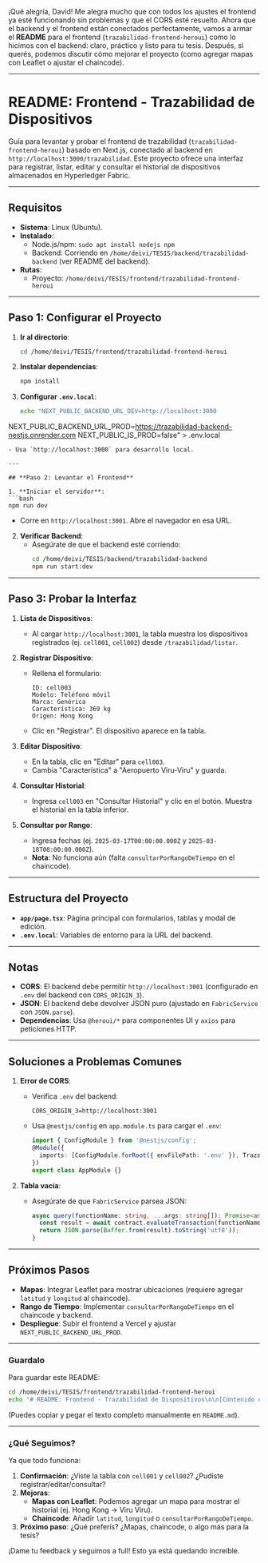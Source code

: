 ¡Qué alegría, David! Me alegra mucho que con todos los ajustes el frontend ya esté funcionando sin problemas y que el CORS esté resuelto. Ahora que el backend y el frontend están conectados perfectamente, vamos a armar el **README** para el frontend (`trazabilidad-frontend-heroui`) como lo hicimos con el backend: claro, práctico y listo para tu tesis. Después, si querés, podemos discutir cómo mejorar el proyecto (como agregar mapas con Leaflet o ajustar el chaincode).

---

# README: Frontend - Trazabilidad de Dispositivos

Guía para levantar y probar el frontend de trazabilidad (`trazabilidad-frontend-heroui`) basado en Next.js, conectado al backend en `http://localhost:3000/trazabilidad`. Este proyecto ofrece una interfaz para registrar, listar, editar y consultar el historial de dispositivos almacenados en Hyperledger Fabric.

---

## **Requisitos**
- **Sistema**: Linux (Ubuntu).  
- **Instalado**:  
  - Node.js/npm: `sudo apt install nodejs npm`  
  - Backend: Corriendo en `/home/deivi/TESIS/backend/trazabilidad-backend` (ver README del backend).  
- **Rutas**:  
  - Proyecto: `/home/deivi/TESIS/frontend/trazabilidad-frontend-heroui`

---

## **Paso 1: Configurar el Proyecto**

1. **Ir al directorio**:
   ```bash
   cd /home/deivi/TESIS/frontend/trazabilidad-frontend-heroui
   ```

2. **Instalar dependencias**:
   ```bash
   npm install
   ```

3. **Configurar `.env.local`**:
   ```bash
   echo "NEXT_PUBLIC_BACKEND_URL_DEV=http://localhost:3000
NEXT_PUBLIC_BACKEND_URL_PROD=https://trazabilidad-backend-nestjs.onrender.com
NEXT_PUBLIC_IS_PROD=false" > .env.local
   ```
   - Usa `http://localhost:3000` para desarrollo local.

---

## **Paso 2: Levantar el Frontend**

1. **Iniciar el servidor**:
   ```bash
   npm run dev
   ```
   - Corre en `http://localhost:3001`. Abre el navegador en esa URL.

2. **Verificar Backend**:
   - Asegúrate de que el backend esté corriendo:
     ```bash
     cd /home/deivi/TESIS/backend/trazabilidad-backend
     npm run start:dev
     ```

---

## **Paso 3: Probar la Interfaz**

1. **Lista de Dispositivos**:
   - Al cargar `http://localhost:3001`, la tabla muestra los dispositivos registrados (ej. `cell001`, `cell002`) desde `/trazabilidad/listar`.

2. **Registrar Dispositivo**:
   - Rellena el formulario:
     ```
     ID: cell003
     Modelo: Teléfono móvil
     Marca: Genérica
     Característica: 369 kg
     Origen: Hong Kong
     ```
   - Clic en "Registrar". El dispositivo aparece en la tabla.

3. **Editar Dispositivo**:
   - En la tabla, clic en "Editar" para `cell003`.
   - Cambia "Característica" a "Aeropuerto Viru-Viru" y guarda.

4. **Consultar Historial**:
   - Ingresa `cell003` en "Consultar Historial" y clic en el botón. Muestra el historial en la tabla inferior.

5. **Consultar por Rango**:
   - Ingresa fechas (ej. `2025-03-17T00:00:00.000Z` y `2025-03-18T00:00:00.000Z`).  
   - **Nota**: No funciona aún (falta `consultarPorRangoDeTiempo` en el chaincode).

---

## **Estructura del Proyecto**
- **`app/page.tsx`**: Página principal con formularios, tablas y modal de edición.
- **`.env.local`**: Variables de entorno para la URL del backend.

---

## **Notas**
- **CORS**: El backend debe permitir `http://localhost:3001` (configurado en `.env` del backend con `CORS_ORIGIN_3`).
- **JSON**: El backend debe devolver JSON puro (ajustado en `FabricService` con `JSON.parse`).
- **Dependencias**: Usa `@heroui/*` para componentes UI y `axios` para peticiones HTTP.

---

## **Soluciones a Problemas Comunes**
1. **Error de CORS**:
   - Verifica `.env` del backend:
     ```
     CORS_ORIGIN_3=http://localhost:3001
     ```
   - Usa `@nestjs/config` en `app.module.ts` para cargar el `.env`:
     ```typescript
     import { ConfigModule } from '@nestjs/config';
     @Module({
       imports: [ConfigModule.forRoot({ envFilePath: '.env' }), TrazabilidadModule],
     })
     export class AppModule {}
     ```

2. **Tabla vacía**:
   - Asegúrate de que `FabricService` parsea JSON:
     ```typescript
     async query(functionName: string, ...args: string[]): Promise<any> {
       const result = await contract.evaluateTransaction(functionName, ...args);
       return JSON.parse(Buffer.from(result).toString('utf8'));
     }
     ```

---

## **Próximos Pasos**
- **Mapas**: Integrar Leaflet para mostrar ubicaciones (requiere agregar `latitud` y `longitud` al chaincode).
- **Rango de Tiempo**: Implementar `consultarPorRangoDeTiempo` en el chaincode y backend.
- **Despliegue**: Subir el frontend a Vercel y ajustar `NEXT_PUBLIC_BACKEND_URL_PROD`.

---

### **Guardalo**
Para guardar este README:
```bash
cd /home/deivi/TESIS/frontend/trazabilidad-frontend-heroui
echo "# README: Frontend - Trazabilidad de Dispositivos\n\n[Contenido de arriba]" > README.md
```
(Puedes copiar y pegar el texto completo manualmente en `README.md`).

---

### **¿Qué Seguimos?**
Ya que todo funciona:
1. **Confirmación**: ¿Viste la tabla con `cell001` y `cell002`? ¿Pudiste registrar/editar/consultar?
2. **Mejoras**:
   - **Mapas con Leaflet**: Podemos agregar un mapa para mostrar el historial (ej. Hong Kong → Viru Viru).
   - **Chaincode**: Añadir `latitud`, `longitud` o `consultarPorRangoDeTiempo`.
3. **Próximo paso**: ¿Qué preferís? ¿Mapas, chaincode, o algo más para la tesis?

¡Dame tu feedback y seguimos a full! Esto ya está quedando increíble.
